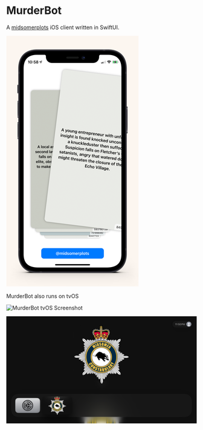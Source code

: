 # MurderBot

A [midsomerplots](http://www.patrickstokes.com/?page_id=866) iOS client written in SwiftUI.

![MurderBot Screenshot](screenshot.png)

MurderBot also runs on tvOS

![MurderBot tvOS Screenshot](screenshot_tvos1.png)

![MurderBot tvOS Screenshot](screenshot_tvos2.png)
